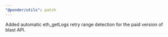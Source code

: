 ```yaml
---
"@ponder/utils": patch
---
```


Added automatic eth_getLogs retry range detection for the paid version of blast API.
